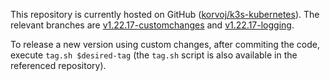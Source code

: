 This repository is currently hosted on GitHub ([korvoj/k3s-kubernetes](https://github.com/korvoj/k3s-kubernetes)). The relevant branches are [v1.22.17-customchanges](https://github.com/korvoj/k3s-kubernetes/tree/v1.22.17-custom-changes) and [v1.22.17-logging](https://github.com/korvoj/k3s-kubernetes/tree/v1.22.17-logging).

To release a new version using custom changes, after commiting the code, execute `tag.sh $desired-tag` (the `tag.sh` script is also available in the referenced repository).
